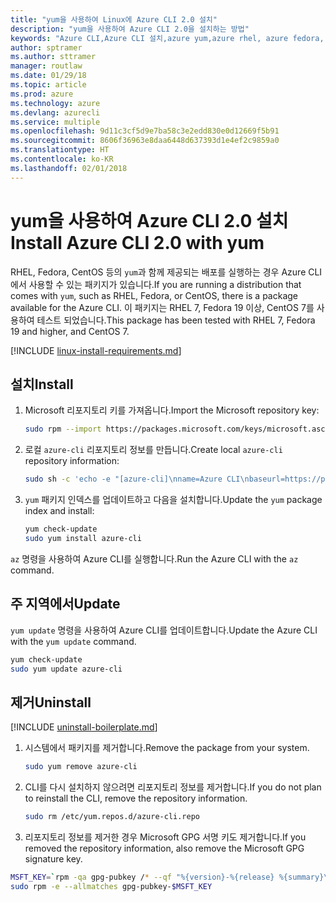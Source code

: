 ```yaml
---
title: "yum을 사용하여 Linux에 Azure CLI 2.0 설치"
description: "yum을 사용하여 Azure CLI 2.0을 설치하는 방법"
keywords: "Azure CLI,Azure CLI 설치,azure yum,azure rhel, azure fedora, azure centos"
author: sptramer
ms.author: sttramer
manager: routlaw
ms.date: 01/29/18
ms.topic: article
ms.prod: azure
ms.technology: azure
ms.devlang: azurecli
ms.service: multiple
ms.openlocfilehash: 9d11c3cf5d9e7ba58c3e2edd830e0d12669f5b91
ms.sourcegitcommit: 8606f36963e8daa6448d637393d1e4ef2c9859a0
ms.translationtype: HT
ms.contentlocale: ko-KR
ms.lasthandoff: 02/01/2018
---
```

# <a name="install-azure-cli-20-with-yum"></a><span data-ttu-id="99fae-104">yum을 사용하여 Azure CLI 2.0 설치</span><span class="sxs-lookup"><span data-stu-id="99fae-104">Install Azure CLI 2.0 with yum</span></span>

<span data-ttu-id="99fae-105">RHEL, Fedora, CentOS 등의 `yum`과 함께 제공되는 배포를 실행하는 경우 Azure CLI에서 사용할 수 있는 패키지가 있습니다.</span><span class="sxs-lookup"><span data-stu-id="99fae-105">If you are running a distribution that comes with `yum`, such as RHEL, Fedora, or CentOS, there is a package available for the Azure CLI.</span></span> <span data-ttu-id="99fae-106">이 패키지는 RHEL 7, Fedora 19 이상, CentOS 7를 사용하여 테스트 되었습니다.</span><span class="sxs-lookup"><span data-stu-id="99fae-106">This package has been tested with RHEL 7, Fedora 19 and higher, and CentOS 7.</span></span>

[!INCLUDE [linux-install-requirements.md](includes/linux-install-requirements.md)]

## <a name="install"></a><span data-ttu-id="99fae-107">설치</span><span class="sxs-lookup"><span data-stu-id="99fae-107">Install</span></span>

1. <span data-ttu-id="99fae-108">Microsoft 리포지토리 키를 가져옵니다.</span><span class="sxs-lookup"><span data-stu-id="99fae-108">Import the Microsoft repository key:</span></span>

   ```bash
   sudo rpm --import https://packages.microsoft.com/keys/microsoft.asc
   ```

2. <span data-ttu-id="99fae-109">로컬 `azure-cli` 리포지토리 정보를 만듭니다.</span><span class="sxs-lookup"><span data-stu-id="99fae-109">Create local `azure-cli` repository information:</span></span>

   ```bash
   sudo sh -c 'echo -e "[azure-cli]\nname=Azure CLI\nbaseurl=https://packages.microsoft.com/yumrepos/azure-cli\nenabled=1\ngpgcheck=1\ngpgkey=https://packages.microsoft.com/keys/microsoft.asc" > /etc/yum.repos.d/azure-cli.repo'
   ```

3. <span data-ttu-id="99fae-110">`yum` 패키지 인덱스를 업데이트하고 다음을 설치합니다.</span><span class="sxs-lookup"><span data-stu-id="99fae-110">Update the `yum` package index and install:</span></span>

   ```bash
   yum check-update
   sudo yum install azure-cli
   ```

<span data-ttu-id="99fae-111">`az` 명령을 사용하여 Azure CLI를 실행합니다.</span><span class="sxs-lookup"><span data-stu-id="99fae-111">Run the Azure CLI with the `az` command.</span></span>

## <a name="update"></a><span data-ttu-id="99fae-112">주 지역에서</span><span class="sxs-lookup"><span data-stu-id="99fae-112">Update</span></span>

<span data-ttu-id="99fae-113">`yum update` 명령을 사용하여 Azure CLI를 업데이트합니다.</span><span class="sxs-lookup"><span data-stu-id="99fae-113">Update the Azure CLI with the `yum update` command.</span></span>

```bash
yum check-update
sudo yum update azure-cli
```

## <a name="uninstall"></a><span data-ttu-id="99fae-114">제거</span><span class="sxs-lookup"><span data-stu-id="99fae-114">Uninstall</span></span>

[!INCLUDE [uninstall-boilerplate.md](includes/uninstall-boilerplate.md)]

1. <span data-ttu-id="99fae-115">시스템에서 패키지를 제거합니다.</span><span class="sxs-lookup"><span data-stu-id="99fae-115">Remove the package from your system.</span></span>

   ```bash
   sudo yum remove azure-cli
   ```

2. <span data-ttu-id="99fae-116">CLI를 다시 설치하지 않으려면 리포지토리 정보를 제거합니다.</span><span class="sxs-lookup"><span data-stu-id="99fae-116">If you do not plan to reinstall the CLI, remove the repository information.</span></span>

   ```bash
   sudo rm /etc/yum.repos.d/azure-cli.repo
   ```

3. <span data-ttu-id="99fae-117">리포지토리 정보를 제거한 경우 Microsoft GPG 서명 키도 제거합니다.</span><span class="sxs-lookup"><span data-stu-id="99fae-117">If you removed the repository information, also remove the Microsoft GPG signature key.</span></span>

  ```bash
  MSFT_KEY=`rpm -qa gpg-pubkey /* --qf "%{version}-%{release} %{summary}\n" | grep Microsoft | awk '{print $1}'`
  sudo rpm -e --allmatches gpg-pubkey-$MSFT_KEY
  ```
